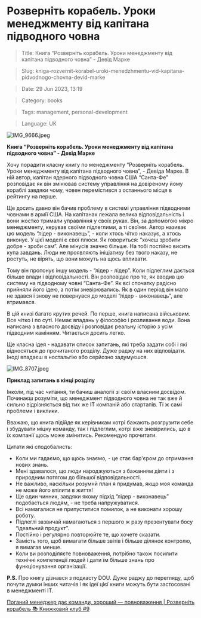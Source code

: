 # Розверніть корабель. Уроки менеджменту від капітана підводного човна

> Title: Книга “Розверніть корабель. Уроки менеджменту від капітана підводного човна” - Девід Марке

> Slug: kniga-rozvernit-korabel-uroki-menedzhmentu-vid-kapitana-pidvodnogo-chovna-devid-marke

> Date: 29 Jun 2023, 13:19

> Category: books

> Tags: management, personal-development

> Language: UК

![IMG_9666.jpeg](https://res.craft.do/user/full/b5a256f3-51ff-c8e5-10fe-9343b6a0451d/doc/431C9AE8-4B16-4F81-9D8D-3E1A22229D5A/C9B963A9-09FA-44ED-A34F-D8B539193B29_2/eXUP023yopijIhjHcvXvwUeXpFu4hsFjQv4iBxWUJyIz/IMG_9666.jpeg)

**Книга “Розверніть корабель. Уроки менеджменту від капітана підводного човна” - Девід Марке**

Хочу порадити класну книгу по менеджменту “Розверніть корабель. Уроки менеджменту від капітана підводного човна”, - Девіда Марке. В ній автор, капітан ядерного підводного човна США “Санта-Фе” розповідає як він змінював систему управління на довіреному йому кораблі завдяки чому, човен перемістився з останнього місця в рейтингу на перше.

Ще досить давно він бачив проблему в системі управління підводними човнами в армії США. На капітанах лежала велика відповідальність і вони жостко тримали управління у своїх руках. Він, за допомогою мікро менеджменту, керував своїми підлеглими, а ті своїми. Автор називає цю модель “лідер - виконавець”, - коли хтось чітко наказує, а хтось виконує. У цієї моделі є свої плюси. Як говориться: “хочеш зробити добре - зроби сам”. Але мінусів значно більше. На тобі постійно висить купа завдань. Люди не проявляють ініціативу без твого наказу, не ростуть, не вірять, що вони можуть на щось впливати.

Тому він пропонує іншу модель - “лідер - лідер”. Коли підлеглим дається більше влади і відповідальності. Він розповідає про те, як вводив цю систему на підводному човні “Санта-Фе”. Як всі спочатку радісно прийняли його ідею, а потім зневірювались. Як в один період він мало не здався і знову не повернувся до моделі “лідер - виконавець”, але втримався.

В цій книзі багато крутих речей. По перше, книга написана військовим. Все чітко і по суті. Немає впадань у філософію і розливання води. Вона написана з власного досвіду і розповідає реальну історію з усім підводним камінням. Читається досить легко.

Ще класна ідея - надавати список запитань, які треба задати собі і які відносяться до прочитаного розділу. Дуже раджу на них відповідати. Іноді впадаєш в ностальгію або серйозно задумуєшся.

![IMG_8707.jpeg](https://res.craft.do/user/full/b5a256f3-51ff-c8e5-10fe-9343b6a0451d/doc/431C9AE8-4B16-4F81-9D8D-3E1A22229D5A/BCB87457-7277-4DCA-BDC4-519A6F021F4C_2/2Dia2kBzyGXW28OLjYey8XSjlyidWNRj2wSKJAo5DiAz/IMG_8707.jpeg)

**Приклад запитань в кінці розділу**

Інколи, під час читання, ти бачиш аналогії зі своїм власним досвідом. Починаєш розуміти, що менеджмент підводного човна не так вже й сильно відрізняється від тих же ІТ компаній або стартапів. Ті ж самі проблеми і виклики.

Вважаю, що книга підійде як керівникам котрі бажають розгрузити себе і збудувати міцну команду, так і підлеглим, котрі вже зневірились, що в їх компанії щось може змінитись. Рекомендую прочитати.

Цитати які сподобалисть:

- Коли ми гадаємо, що щось знаємо, - це стає бар'єром до отримання нових знань.
- Мені здавалося, що люди народжуються з бажанням діяти і з природним потягом до більшої відповідальності.
- Не важливо, наскільки розумнй план я придумав, якщо моя команда не може його втілити в життя!
- Ще один чинник, завдяки якому підхід “лідер - виконавець” подобається людям, - не треба напружуватися.
- Всі намагалися не припуститися помилок, а не виконати хорошу роботу.
- Підлеглі зазвичай намагаються з першого ж разу презентувати босу “ідеальний продукт”.
- Постійно і регулярно повторюйте те, що хочете сказати.
- Замість того, щоб вимагати більше звітів і більше ділянок контролю, я вимагав менше.
- Коли ви розподіляєте повноваження, потрібно також посилити технічні компетенції людей і дати їм більше знань про функціонування організації.

**P.S.** Про книгу дізнався з подкасту DOU. Дуже раджу до перегляду, щоб почути думки інших читачів і як ідеї цієї книги можуть бути застосовані в менеджменті IT.

[Поганий менеджер дає команди, хороший — повноваження | Розверніть корабель 📚 Книжковий клуб #9](https://www.youtube.com/watch?v=ji7IgvFyhtc)

